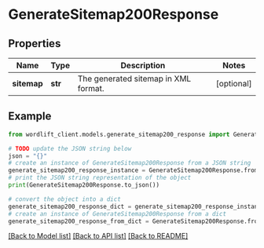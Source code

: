 # GenerateSitemap200Response


## Properties

Name | Type | Description | Notes
------------ | ------------- | ------------- | -------------
**sitemap** | **str** | The generated sitemap in XML format. | [optional] 

## Example

```python
from wordlift_client.models.generate_sitemap200_response import GenerateSitemap200Response

# TODO update the JSON string below
json = "{}"
# create an instance of GenerateSitemap200Response from a JSON string
generate_sitemap200_response_instance = GenerateSitemap200Response.from_json(json)
# print the JSON string representation of the object
print(GenerateSitemap200Response.to_json())

# convert the object into a dict
generate_sitemap200_response_dict = generate_sitemap200_response_instance.to_dict()
# create an instance of GenerateSitemap200Response from a dict
generate_sitemap200_response_from_dict = GenerateSitemap200Response.from_dict(generate_sitemap200_response_dict)
```
[[Back to Model list]](../README.md#documentation-for-models) [[Back to API list]](../README.md#documentation-for-api-endpoints) [[Back to README]](../README.md)


